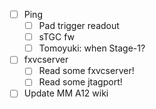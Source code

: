 - [ ] Ping
  - [ ] Pad trigger readout
  - [ ] sTGC fw
  - [ ] Tomoyuki: when Stage-1?
- [ ] fxvcserver
  - [ ] Read some fxvcserver!
  - [ ] Read some jtagport!
- [ ] Update MM A12 wiki
